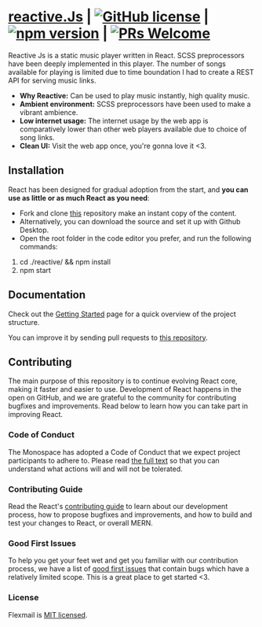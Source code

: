 # [reactive.Js](https://reactivejs.vercel.app) | [![GitHub license](https://img.shields.io/badge/license-MIT-blue.svg)](https://github.com/facebook/react/blob/main/LICENSE) |  [![npm version](https://img.shields.io/npm/v/react.svg?style=flat)](https://www.npmjs.com/package/react) | [![PRs Welcome](https://img.shields.io/badge/PRs-welcome-brightgreen.svg)](https://github.com/sambhavsaxena/reactive)

Reactive Js is a static music player written in React. SCSS preprocessors have been deeply implemented in this player.
The number of songs available for playing is limited due to time boundation I had to create a REST API for serving music links. 

* **Why Reactive:** Can be used to play music instantly, high quality music.
* **Ambient environment:** SCSS preprocessors have been used to make a vibrant ambience.
* **Low internet usage:** The internet usage by the web app is comparatively lower than other web players available due to choice of song links.
* **Clean UI:** Visit the web app once, you're gonna love it <3.

## Installation

React has been designed for gradual adoption from the start, and **you can use as little or as much React as you need**:

* Fork and clone [this](https://github.com/sambhavsaxena/reactive) repository make an instant copy of the content.
* Alternatively, you can download the source and set it up with Github Desktop.
* Open the root folder in the code editor you prefer, and run the following commands:

1) cd ./reactive/ && npm install
2) npm start

## Documentation

Check out the [Getting Started](https://reactjs.org/docs/getting-started.html) page for a quick overview of the project structure.

You can improve it by sending pull requests to [this repository](https://github.com/sambhavsaxena/reactive).

## Contributing
The main purpose of this repository is to continue evolving React core, making it faster and easier to use. Development of React happens in the open on GitHub, and we are grateful to the community for contributing bugfixes and improvements. Read below to learn how you can take part in improving React.

### Code of Conduct
The Monospace has adopted a Code of Conduct that we expect project participants to adhere to. Please read [the full text](https://code.fb.com/codeofconduct) so that you can understand what actions will and will not be tolerated.

### Contributing Guide
Read the React's [contributing guide](https://reactjs.org/contributing/how-to-contribute.html) to learn about our development process, how to propose bugfixes and improvements, and how to build and test your changes to React, or overall MERN.

### Good First Issues
To help you get your feet wet and get you familiar with our contribution process, we have a list of [good first issues](https://github.com/sambhavsaxena/reactive/labels/good%20first%20issue) that contain bugs which have a relatively limited scope. This is a great place to get started <3.

### License
Flexmail is [MIT licensed](./LICENSE).
